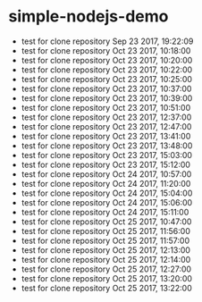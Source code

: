 # simple-nodejs-demo
* test for clone repository Sep 23 2017, 19:22:09
* test for clone repository Oct 23 2017, 10:18:00
* test for clone repository Oct 23 2017, 10:20:00
* test for clone repository Oct 23 2017, 10:22:00
* test for clone repository Oct 23 2017, 10:25:00
* test for clone repository Oct 23 2017, 10:37:00
* test for clone repository Oct 23 2017, 10:39:00
* test for clone repository Oct 23 2017, 10:51:00
* test for clone repository Oct 23 2017, 12:37:00
* test for clone repository Oct 23 2017, 12:47:00
* test for clone repository Oct 23 2017, 13:41:00
* test for clone repository Oct 23 2017, 13:48:00
* test for clone repository Oct 23 2017, 15:03:00
* test for clone repository Oct 23 2017, 15:12:00
* test for clone repository Oct 24 2017, 10:57:00
* test for clone repository Oct 24 2017, 11:20:00
* test for clone repository Oct 24 2017, 15:04:00
* test for clone repository Oct 24 2017, 15:06:00
* test for clone repository Oct 24 2017, 15:11:00
* test for clone repository Oct 25 2017, 10:47:00
* test for clone repository Oct 25 2017, 11:56:00
* test for clone repository Oct 25 2017, 11:57:00
* test for clone repository Oct 25 2017, 12:13:00
* test for clone repository Oct 25 2017, 12:14:00
* test for clone repository Oct 25 2017, 12:27:00
* test for clone repository Oct 25 2017, 13:20:00
* test for clone repository Oct 25 2017, 13:22:00